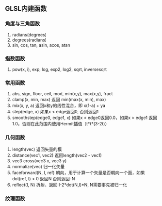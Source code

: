 ## GLSL内建函数

### 角度与三角函数

1. radians(degrees)
2. degrees(radians)
3. sin, cos, tan, asin, acos, atan

### 指数函数

1. pow(x, i), exp, log, exp2, log2, sqrt, inversesqrt

### 常用函数

1. abs, sign, floor, ceil, mod, min(x,y), max(x,y), fract
2. clamp(x, min, max) 返回 min(max(x, min), max)
3. mix(x, y, a) 返回x和y的线性混合，即 x(1-a) + ya
4. step(edge, x) 如果x < edge返回0, 否则返回1
5. smoothstep(edge0, edge1, x) 如果x < edge0返回0.0，如果x > edge1 返回1.0，否则在此范围内使用Hermit插值（t\*t\*(3-2t)）

### 几何函数

1. length(vec) 返回矢量的模
2. distance(vec1, vec2) 返回length(vec2 - vec1)
3. vec3 cross(vec3 x, vec3 y)
4. normalize(vec) 归一化矢量
5. faceforward(N, I, ref) 朝向，用于计算一个矢量是否朝向一个面，如果dot(ref, I) < 0 返回N 否则返回-N
6. reflect(I, N) 折射，返回 I-2\*dot(N,I)\*N, N需要事先被归一化

### 纹理函数
